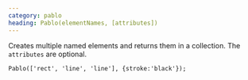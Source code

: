 ```yaml
--- 
category: pablo
heading: Pablo(elementNames, [attributes])
---
```



Creates multiple named elements and returns them in a collection. The `attributes` are optional.

    Pablo(['rect', 'line', 'line'], {stroke:'black'});
